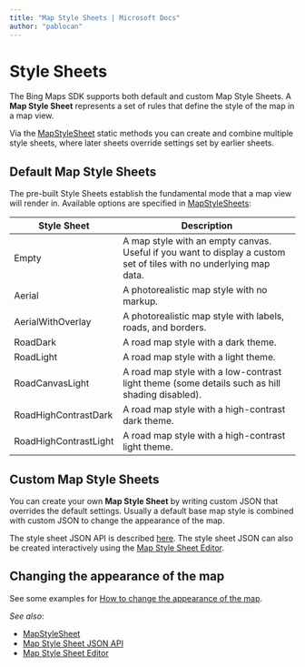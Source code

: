 ```yaml
---
title: "Map Style Sheets | Microsoft Docs"
author: "pablocan"
---
```


# Style Sheets

The Bing Maps SDK supports both default and custom Map Style Sheets.
A **Map Style Sheet** represents a set of rules that define the style of the map in a map view.

Via the [MapStyleSheet](../map-control-api/MapStyleSheet-class.md) static methods you can
create and combine multiple style sheets, where later sheets override settings set by earlier sheets.

## Default Map Style Sheets

The pre-built Style Sheets establish the fundamental mode that a map view will render in.
Available options are specified in [MapStyleSheets](../map-control-api/MapStyleSheets-class.md):

| Style Sheet                 | Description |
| ----------------------------| ----------- |
| Empty                       | A map style with an empty canvas. Useful if you want to display a custom set of tiles with no underlying map data. |
| Aerial                      | A photorealistic map style with no markup. |
| AerialWithOverlay           | A photorealistic map style with labels, roads, and borders. |
| RoadDark                    | A road map style with a dark theme. |
| RoadLight                   | A road map style with a light theme. |
| RoadCanvasLight             | A road map style with a low-contrast light theme (some details such as hill shading disabled). |
| RoadHighContrastDark        | A road map style with a high-contrast dark theme. |
| RoadHighContrastLight       | A road map style with a high-contrast light theme. |

## Custom Map Style Sheets

You can create your own **Map Style Sheet** by writing custom JSON that overrides the default settings.
Usually a default base map style is combined with custom JSON to change the appearance of the map.

The style sheet JSON API is described [here](https://docs.microsoft.com/windows/uwp/maps-and-location/elements-of-map-style-sheet).
The style sheet JSON can also be created interactively using the [Map Style Sheet Editor](https://www.microsoft.com/p/map-style-sheet-editor/9nbhtcjt72ft).

## Changing the appearance of the map

See some examples for [How to change the appearance of the map](change-map-appearance.md).

_See also_:
* [MapStyleSheet](../map-control-api/MapStyleSheet-class.md)
* [Map Style Sheet JSON API](https://docs.microsoft.com/windows/uwp/maps-and-location/elements-of-map-style-sheet)
* [Map Style Sheet Editor](https://www.microsoft.com/p/map-style-sheet-editor/9nbhtcjt72ft)
